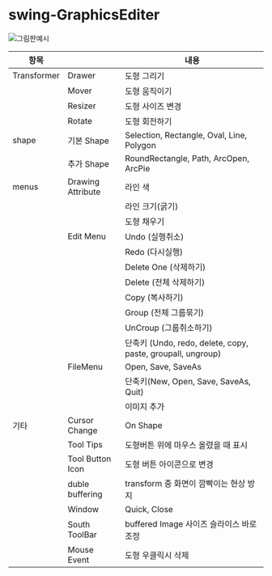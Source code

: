 # swing-GraphicsEditer


![그림판예시](https://user-images.githubusercontent.com/81500474/174559007-68437466-93ba-41a1-9531-9159f9751cf2.png)


|항목    |                |               내용                                 |
|----------|---------------------------|----------------------------------------------------------------------------|
|Transformer  | Drawer      |                    도형 그리기                                   |
|             | Mover       |                     도형 움직이기                        |
|             | Resizer     |                    도형 사이즈 변경                         |
|             | Rotate      |                     도형 회전하기                  |
|shape        | 기본 Shape   |        Selection, Rectangle, Oval, Line, Polygon                                        |
|             | 추가 Shape   |                   RoundRectangle, Path, ArcOpen, ArcPie                                    |
|menus        | Drawing Attribute |                             라인 색                                        |
|             |                   |                              라인 크기(굵기)                                      |
|             |                   |                               도형 채우기                                      |
|             |      Edit Menu          |            Undo (실행취소)                                       |
|             |    |           Redo (다시실행)                                 |
|             |    |          Delete One (삭제하기)                                 |
||     |          Delete (전체 삭제하기)                               |
| |      |           Copy (복사하기)                          |
||       |          Group (전체 그룹묶기)                               |
||  |          UnCroup (그룹취소하기)                                |
|  |                |    단축키 (Undo, redo, delete, copy, paste, groupall, ungroup)               |
|  |  FileMenu |         Open, Save, SaveAs               |
|  |                |     단축키(New, Open, Save, SaveAs, Quit)        |
|  |                |       이미지 추가                   |
|기타  |   Cursor Change         |                   On Shape                                      |
| |  Tool Tips       |        도형버튼 위에 마우스 올렸을 때 표시                            |
| |     Tool Button Icon     |      도형 버튼 아이콘으로 변경            |
|  |   duble buffering     |       transform 중 화면이 깜빡이는 현상 방지       |
|  |  Window  |    Quick, Close        |
|  |  South ToolBar  |     buffered Image 사이즈 슬라이스 바로 조정      |
|  |  Mouse Event  |      도형 우클릭시 삭제      |
